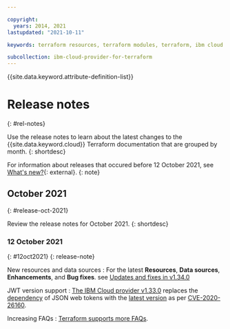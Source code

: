 ```yaml
---

copyright: 
  years: 2014, 2021
lastupdated: "2021-10-11"

keywords: terraform resources, terraform modules, terraform, ibm cloud provider, release notes, what's new 

subcollection: ibm-cloud-provider-for-terraform
---
```


{{site.data.keyword.attribute-definition-list}}


# Release notes
{: #rel-notes}

Use the release notes to learn about the latest changes to the {{site.data.keyword.cloud}} Terraform documentation that are grouped by month.
{: shortdesc}

For information about releases that occured before 12 October 2021, see [What's new?](/docs/ibm-cloud-provider-for-terraform?topic=ibm-cloud-provider-for-terraform-new-in-terraform){: external}.
{: note}


## October 2021
{: #release-oct-2021}

Review the release notes for October 2021.
{: shortdesc}

### 12 October 2021
{: #12oct2021}
{: release-note}

New resources and data sources
:   For the latest **Resources**, **Data sources**, **Enhancements**, and **Bug fixes**. see [Updates and fixes in v1.34.0](https://github.com/IBM-Cloud/terraform-provider-ibm/releases/tag/v1.34.0)

JWT version support
:   [The IBM Cloud provider v1.33.0](https://github.com/IBM-Cloud/terraform-provider-ibm/releases/tag/v1.34.0) replaces the [dependency](https://github.com/dgrijalva/jwt-go) of JSON web tokens with the [latest version](https://github.com/golang-jwt/jwt) as per [CVE-2020-26160](https://github.com/IBM-Cloud/terraform-provider-ibm/pull/3191).

Increasing FAQs
:  [Terraform supports more FAQs](docs/ibm-cloud-provider-for-terraform?topic=ibm-cloud-provider-for-terraform-faqs).

